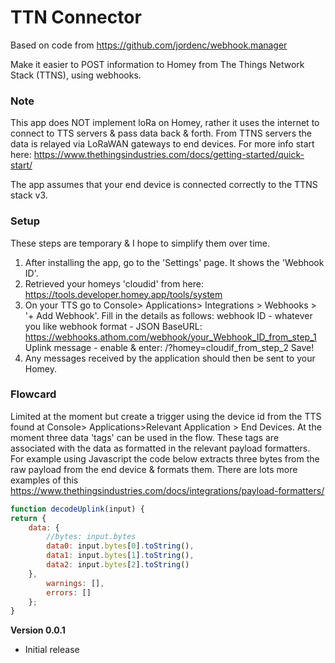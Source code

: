 # TTN Connector

Based on code from https://github.com/jordenc/webhook.manager

Make it easier to POST information to Homey from The Things Network Stack (TTNS), using webhooks.

### Note

This app does NOT implement loRa on Homey, rather it uses the internet to connect to TTS servers & pass data back & forth. From TTNS servers the data is relayed via LoRaWAN gateways to end devices. For more info start here: https://www.thethingsindustries.com/docs/getting-started/quick-start/

The app assumes that your end device is connected correctly to the TTNS stack v3.

### Setup

These steps are temporary & I hope to simplify them over time.
1. After installing the app, go to the 'Settings' page. It shows the 'Webhook ID'.
2. Retrieved your homeys 'cloudid' from here: https://tools.developer.homey.app/tools/system
3. On your TTS go to Console> Applications> Integrations > Webhooks > '+ Add Webhook'. Fill in the details as follows:
    webhook ID - whatever you like
    webhook format - JSON
    BaseURL: https://webhooks.athom.com/webhook/your_Webhook_ID_from_step_1
    Uplink message - enable & enter: /?homey=cloudif_from_step_2
    Save!
5. Any messages received by the application should then be sent to your Homey.

### Flowcard

Limited at the moment but create a trigger using the device id from the TTS found at Console> Applications>Relevant Application > End Devices. At the moment three data 'tags' can be used in the flow. These tags are associated with the data as formatted in the relevant payload formatters. For example using Javascript the code below extracts three bytes from the raw payload from the end device & formats them. There are lots more examples of this https://www.thethingsindustries.com/docs/integrations/payload-formatters/

```javascript
function decodeUplink(input) {
return {
    data: {
        //bytes: input.bytes
        data0: input.bytes[0].toString(),
        data1: input.bytes[1].toString(),
        data2: input.bytes[2].toString()
    },
        warnings: [],
        errors: []
    };
}
```


**Version 0.0.1**
- Initial release

